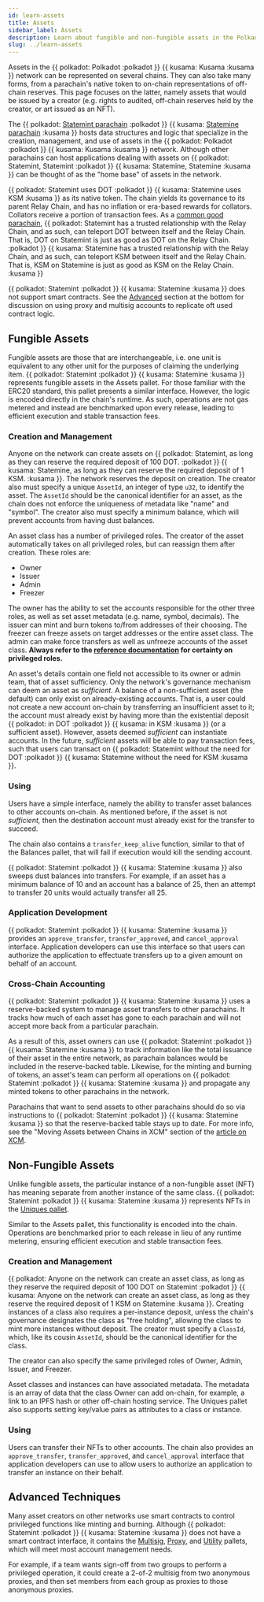 ```yaml
---
id: learn-assets
title: Assets
sidebar_label: Assets
description: Learn about fungible and non-fungible assets in the Polkadot network.
slug: ../learn-assets
---
```


Assets in the {{ polkadot: Polkadot :polkadot }} {{ kusama: Kusama :kusama }} network can be 
represented on several chains. They can also take many forms, from a parachain's native token 
to on-chain representations of off-chain reserves. This page focuses on the latter, namely assets 
that would be issued by a creator (e.g. rights to audited, off-chain reserves held by the creator, 
or art issued as an NFT).

The {{ polkadot: [Statemint parachain](https://www.parity.io/blog/statemint-generic-assets-chain-proposing-a-common-good-parachain-to-polkadot-governance/) :polkadot }} 
{{ kusama: [Statemine parachain](https://www.parity.io/blog/statemint-generic-assets-chain-proposing-a-common-good-parachain-to-polkadot-governance/) :kusama }} hosts data structures and logic that
specialize in the creation, management, and use of assets in the {{ polkadot: Polkadot :polkadot }} 
{{ kusama: Kusama :kusama }} network. Although other
parachains can host applications dealing with assets on {{ polkadot: Statemint, Statemint :polkadot }} 
{{ kusama: Statemine, Statemine :kusama }} can be thought of as the "home base" of assets in the 
network.

{{ polkadot: Statemint uses DOT :polkadot }} 
{{ kusama: Statemine uses KSM :kusama }} as its native token. The chain yields its governance to
its parent Relay Chain, and has no inflation or era-based rewards for collators. Collators
receive a portion of transaction fees. As a
[common good parachain](https://polkadot.network/blog/common-good-parachains-an-introduction-to-governance-allocated-parachain-slots/), {{ polkadot: Statemint 
has a trusted relationship with the Relay Chain, 
and as such, can teleport DOT between itself and the Relay Chain. That is, DOT on Statemint is 
just as good as DOT on the Relay Chain. :polkadot }}
{{ kusama: Statemine has a trusted relationship with the Relay Chain, 
and as such, can teleport KSM between itself and the Relay Chain. That is, KSM on Statemine is 
just as good as KSM on the Relay Chain. :kusama }}

{{ polkadot: Statemint :polkadot }} {{ kusama: Statemine :kusama }} does not support smart contracts. 
See the [Advanced](#advanced-techniques) section at the bottom for discussion on using proxy and multisig 
accounts to replicate oft used contract logic.

## Fungible Assets

Fungible assets are those that are interchangeable, i.e. one unit is equivalent to any other unit
for the purposes of claiming the underlying item. {{ polkadot: Statemint :polkadot }} 
{{ kusama: Statemine :kusama }} represents fungible assets in the 
Assets pallet. For those familiar with the ERC20 standard, this pallet presents a similar interface.
However, the logic is encoded directly in the chain's runtime. As such, operations are not gas
metered and instead are benchmarked upon every release, leading to efficient execution and stable
transaction fees.

### Creation and Management

Anyone on the network can create assets on {{ polkadot: Statemint, as long as they can reserve the 
required deposit of 100 DOT. :polkadot }} {{ kusama: Statemine, as long as they can reserve 
the required deposit of 1 KSM. :kusama }}. The network reserves the deposit on creation.
The creator also must specify a unique `AssetId`, an integer of type `u32`, to identify the asset.
The `AssetId` should be the canonical identifier for an asset, as the chain does not enforce
the uniqueness of metadata like "name" and "symbol". The creator also must specify a minimum balance,
which will prevent accounts from having dust balances.

An asset class has a number of privileged roles. The creator of the asset automatically takes on all
privileged roles, but can reassign them after creation. These roles are:

- Owner
- Issuer
- Admin
- Freezer

The owner has the ability to set the accounts responsible for the other three roles, as well as set 
asset metadata (e.g. name, symbol, decimals). The issuer can mint and burn tokens to/from addresses 
of their choosing. The freezer can freeze assets on target addresses or the entire asset class. The 
admin can make force transfers as well as unfreeze accounts of the asset class. **Always refer to the
[reference documentation](https://crates.parity.io/pallet_assets/index.html) for certainty on
privileged roles.**

An asset's details contain one field not accessible to its owner or admin team, that of asset
sufficiency. Only the network's governance mechanism can deem an asset as *sufficient.* A balance of
a non-sufficient asset (the default) can only exist on already-existing accounts. That is, a user
could not create a new account on-chain by transferring an insufficient asset to it; the account
must already exist by having more than the existential deposit {{ polkadot: in DOT :polkadot }} 
{{ kusama: in KSM :kusama }} (or a sufficient asset). However, assets deemed *sufficient* can instantiate accounts. In the 
future, *sufficient* assets will be able to pay transaction fees, such that users can transact on 
{{ polkadot: Statemint without the need for DOT :polkadot }} 
{{ kusama: Statemine without the need for KSM :kusama }}.

### Using

Users have a simple interface, namely the ability to transfer asset balances to other accounts
on-chain. As mentioned before, if the asset is not *sufficient,* then the destination account must
already exist for the transfer to succeed.

The chain also contains a `transfer_keep_alive` function, similar to that of the Balances pallet,
that will fail if execution would kill the sending account.

{{ polkadot: Statemint :polkadot }} {{ kusama: Statemine :kusama }} also sweeps dust balances into 
transfers. For example, if an asset has a minimum balance of 10 and an account has a balance of 25, 
then an attempt to transfer 20 units would actually transfer all 25. 


### Application Development

{{ polkadot: Statemint :polkadot }} {{ kusama: Statemine :kusama }} 
provides an `approve_transfer`, `transfer_approved`, and `cancel_approval` interface.
Application developers can use this interface so that users can authorize the application to
effectuate transfers up to a given amount on behalf of an account.

### Cross-Chain Accounting

{{ polkadot: Statemint :polkadot }} {{ kusama: Statemine :kusama }} uses a reserve-backed system 
to manage asset transfers to other parachains. It tracks how much of each asset has gone to each 
parachain and will not accept more back from a particular parachain.

As a result of this, asset owners can use {{ polkadot: Statemint :polkadot }} 
{{ kusama: Statemine :kusama }} to track information like the total issuance of their asset in 
the entire network, as parachain balances would be included in the reserve-backed table. 
Likewise, for the minting and burning of tokens, an asset's team can perform all operations on 
{{ polkadot: Statemint :polkadot }} {{ kusama: Statemine :kusama }} and propagate any minted tokens 
to other parachains in the network.

Parachains that want to send assets to other parachains should do so via instructions to 
{{ polkadot: Statemint :polkadot }} {{ kusama: Statemine :kusama }} so that the reserve-backed 
table stays up to date. For more info, see the "Moving Assets between Chains in XCM" section of the
[article on XCM](https://polkadot.network/blog/xcm-the-cross-consensus-message-format/).

## Non-Fungible Assets

Unlike fungible assets, the particular instance of a non-fungible asset (NFT) has meaning separate
from another instance of the same class. {{ polkadot: Statemint :polkadot }} {{ kusama: Statemine :kusama }} 
represents NFTs in the [Uniques pallet](https://crates.parity.io/pallet_uniques/index.html).

Similar to the Assets pallet, this functionality is encoded into the chain. Operations are
benchmarked prior to each release in lieu of any runtime metering, ensuring efficient execution and
stable transaction fees.

### Creation and Management

{{ polkadot: Anyone on the network can create an asset class, as long as they reserve the required 
deposit of 100 DOT on Statemint :polkadot }} {{ kusama: Anyone on the network can create an asset class, 
as long as they reserve the required deposit of 1 KSM on Statemine :kusama }}. Creating instances of a 
class also requires a per-instance deposit, unless the chain's governance designates the class as 
"free holding", allowing the class to mint more instances without deposit. The creator must specify a 
`ClassId`, which, like its cousin `AssetId`, should be the canonical identifier for the class.

The creator can also specify the same privileged roles of Owner, Admin, Issuer, and Freezer.

Asset classes and instances can have associated metadata. The metadata is an array of data that the
class Owner can add on-chain, for example, a link to an IPFS hash or other off-chain hosting service.
The Uniques pallet also supports setting key/value pairs as attributes to a class or instance.

### Using

Users can transfer their NFTs to other accounts. The chain also provides an `approve_transfer`,
`transfer_approved`, and `cancel_approval` interface that application developers can use to allow
users to authorize an application to transfer an instance on their behalf.

## Advanced Techniques

Many asset creators on other networks use smart contracts to control privileged functions like
minting and burning. Although {{ polkadot: Statemint :polkadot }} {{ kusama: Statemine :kusama }} 
does not have a smart contract interface, it contains the
[Multisig](https://crates.parity.io/pallet_multisig/index.html),
[Proxy](https://crates.parity.io/pallet_proxy/index.html), and
[Utility](https://crates.parity.io/pallet_utility/index.html) pallets, which will meet most account
management needs.

For example, if a team wants sign-off from two groups to perform a privileged operation, it could
create a 2-of-2 multisig from two anonymous proxies, and then set members from each group as proxies
to those anonymous proxies.
